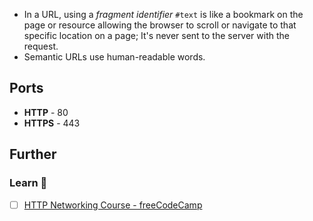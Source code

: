 - In a URL, using a _fragment identifier_ `#text` is like a bookmark on the page or resource allowing the browser to scroll or navigate to that specific location on a page; It's never sent to the server with the request.
- Semantic URLs use human-readable words.

## Ports

- **HTTP** - 80
- **HTTPS** - 443

## Further

### Learn 🧠

- [ ] [HTTP Networking Course - freeCodeCamp](https://www.youtube.com/watch?v=2JYT5f2isg4)
